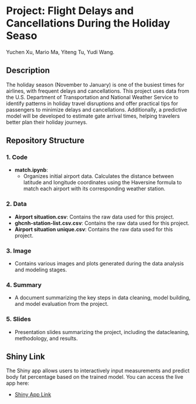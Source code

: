 #  Project: Flight Delays and Cancellations During the Holiday Seaso
Yuchen Xu, Mario Ma, Yiteng Tu, Yudi Wang.

## Description
The holiday season (November to January) is one of the busiest times for airlines, with frequent delays and cancellations. This project uses data from the U.S. Department of Transportation and National Weather Service to identify patterns in holiday travel disruptions and offer practical tips for passengers to minimize delays and cancellations. Additionally, a predictive model will be developed to estimate gate arrival times, helping travelers better plan their holiday journeys.

## Repository Structure

### 1. Code
- **match.ipynb**:
  - Organizes initial airport data. Calculates the distance between latitude and longitude coordinates using the Haversine formula to match each airport with its corresponding weather station.
  
### 2. Data
- **Airport situation.csv**: Contains the raw data used for this project.
- **ghcnh-station-list.csv.csv**: Contains the raw data used for this project.
- **Airport situation unique.csv**: Contains the raw data used for this project.

### 3. Image
- Contains various images and plots generated during the data analysis and modeling stages.

### 4. Summary
- A document summarizing the key steps in data cleaning, model building, and model evaluation from the project.

### 5. Slides
- Presentation slides summarizing the project, including the datacleaning, methodology, and results.

## Shiny Link
The Shiny app allows users to interactively input measurements and predict body fat percentage based on the trained model. You can access the live app here:
- [Shiny App Link](https://mario2747.shinyapps.io/)
